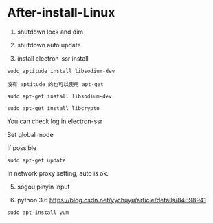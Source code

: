 # After-install-Linux

1. shutdown lock and dim
2. shutdown auto update

3. install electron-ssr
install 
~~~
sudo aptitude install libsodium-dev

没有 aptitude 的也可以使用 apt-get

sudo apt-get install libsodium-dev
~~~
~~~
sudo apt-get install libcrypto
~~~
You can check log in electron-ssr

Set global mode

If possible
~~~
sudo apt-get update
~~~
In network proxy setting, auto is ok.

5. sogou pinyin input

6. python 3.6
https://blog.csdn.net/yychuyu/article/details/84898941
~~~
sudo apt-install yum
~~~


